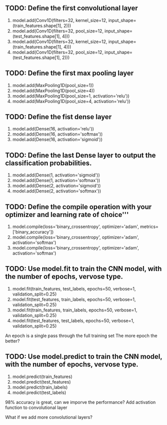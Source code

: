 ## TODO: Define the first convolutional layer

1. model.add(Conv1D(filters=32, kernel_size=12, input_shape=(train_features.shape[1], 2)))
2. model.add(Conv1D(filters=32, pool_size=12, input_shape=(test_features.shape[1], 4)))
3. model.add(Conv1D(filters=32, kernel_size=12, input_shape=(train_features.shape[1], 4)))
4. model.add(Conv1D(filters=32, pool_size=12, input_shape=(test_features.shape[1], 2)))

## TODO: Define the first max pooling layer

1. model.add(MaxPooling1D(pool_size=1))
1. model.add(MaxPooling1D(pool_size=4))
2. model.add(MaxPooling1D(pool_size=1, activation='relu'))
2. model.add(MaxPooling1D(pool_size=4, activation='relu'))
   
## TODO: Define the fist dense layer

1. model.add(Dense(16, activation='relu'))
2. model.add(Dense(16, activation='softmax'))
3. model.add(Dense(16, activation='sigmoid'))
   
## TODO: Define the last Dense layer to output the classification probabilities. 

1. model.add(Dense(1, activation='sigmoid'))
2. model.add(Dense(1, activation='softmax'))
3. model.add(Dense(2, activation='sigmoid'))
4. model.add(Dense(2, activation='softmax'))


## TODO: Define the compile operation with your optimizer and learning rate of choice'''

1. model.compile(loss='binary_crossentropy', optimizer='adam', metrics=['binary_accuracy'])
2. model.compile(loss='binary_crossentropy', optimizer='adam', activation='softmax')
3. model.compile(loss='binary_crossentropy', optimizer='adam', activation='softmax')

## TODO: Use model.fit to train the CNN model, with the number of epochs, vervose type.

1. model.fit(train_features, test_labels, epochs=50, verbose=1, validation_split=0.25)
2. model.fit(test_features, train_labels, epochs=50, verbose=1, validation_split=0.25)
3. model.fit(train_features, train_labels, epochs=50, verbose=1, validation_split=0.25)
4. model.fit(test_features, test_labels, epochs=50, verbose=1, validation_split=0.25)

An epoch is a single pass through the full training set
The more epoch the better?

## TODO: Use model.predict to train the CNN model, with the number of epochs, vervose type.

1. model.predict(train_features)
2. model.predict(test_features)
1. model.predict(train_labels)
2. model.predict(test_labels)

98% accuracy is great, can we imporve the performance?
Add activation function to convolutional layer

What if we add more convolutional layers?